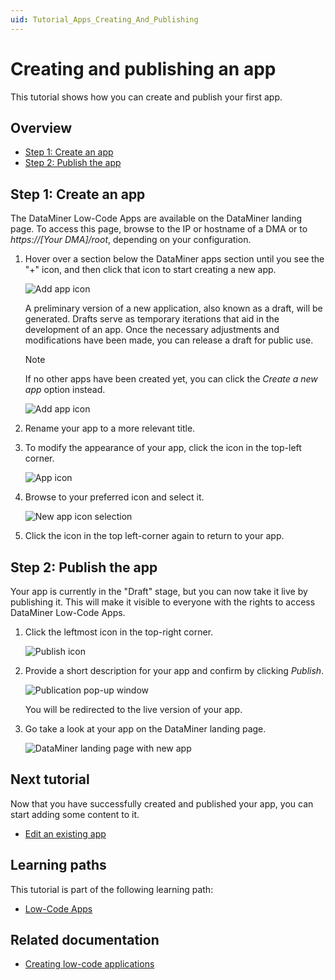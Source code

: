 ```yaml
---
uid: Tutorial_Apps_Creating_And_Publishing
---
```

# Creating and publishing an app

This tutorial shows how you can create and publish your first app.

## Overview

- [Step 1: Create an app](#step-1-create-an-app)
- [Step 2: Publish the app](#step-2-publish-the-app)

## Step 1: Create an app

The DataMiner Low-Code Apps are available on the DataMiner landing page. To access this page, browse to the IP or hostname of a DMA or to *https://[Your DMA]/root*, depending on your configuration.

1. Hover over a section below the DataMiner apps section until you see the "+" icon, and then click that icon to start creating a new app.

   ![Add app icon](~/tutorials/images/RootAdd.png)

   A preliminary version of a new application, also known as a draft, will be generated. Drafts serve as temporary iterations that aid in the development of an app. Once the necessary adjustments and modifications have been made, you can release a draft for public use.

   > [!NOTE]
   > If no other apps have been created yet, you can click the *Create a new app* option instead.
   >
   > ![Add app icon](~/tutorials/images/RootAddNoOtherApps.png)

1. Rename your app to a more relevant title.

1. To modify the appearance of your app, click the icon in the top-left corner.

   ![App icon](~/tutorials/images/Name.png)

1. Browse to your preferred icon and select it.

   ![New app icon selection](~/tutorials/images/Style.png)

1. Click the icon in the top left-corner again to return to your app.

## Step 2: Publish the app

Your app is currently in the "Draft" stage, but you can now take it live by publishing it. This will make it visible to everyone with the rights to access DataMiner Low-Code Apps.

1. Click the leftmost icon in the top-right corner.

   ![Publish icon](~/tutorials/images/PublishHeader.png)

1. Provide a short description for your app and confirm by clicking *Publish*.

   ![Publication pop-up window](~/tutorials/images/PublishPopup.png)

   You will be redirected to the live version of your app.

1. Go take a look at your app on the DataMiner landing page.

   ![DataMiner landing page with new app](~/tutorials/images/RootAppAvailable.png)

## Next tutorial

Now that you have successfully created and published your app, you can start adding some content to it.

- [Edit an existing app](xref:Tutorial_Apps_Edit_Existing_App)

## Learning paths

This tutorial is part of the following learning path:

- [Low-Code Apps](xref:Tutorial_Apps)

## Related documentation

- [Creating low-code applications](xref:Creating_custom_apps)
